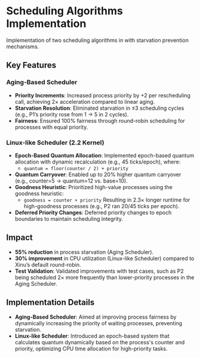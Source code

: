 # Scheduling Algorithms Implementation


Implementation of two scheduling algorithms in with starvation prevention mechanisms.

## Key Features

### Aging-Based Scheduler
- **Priority Increments**: Increased process priority by +2 per rescheduling call, achieving 2× acceleration compared to linear aging.
- **Starvation Resolution**: Eliminated starvation in ≤3 scheduling cycles (e.g., P1’s priority rose from 1 → 5 in 2 cycles).
- **Fairness**: Ensured 100% fairness through round-robin scheduling for processes with equal priority.

### Linux-like Scheduler (2.2 Kernel)
- **Epoch-Based Quantum Allocation**: Implemented epoch-based quantum allocation with dynamic recalculation (e.g., 45 ticks/epoch), where:
  - `quantum = floor(counter / 2) + priority`
- **Quantum Carryover**: Enabled up to 20% higher quantum carryover (e.g., counter=5 → quantum=12 vs. base=10).
- **Goodness Heuristic**: Prioritized high-value processes using the goodness heuristic:
  - `goodness = counter + priority`
  Resulting in 2.3× longer runtime for high-goodness processes (e.g., P2 ran 20/45 ticks per epoch).
- **Deferred Priority Changes**: Deferred priority changes to epoch boundaries to maintain scheduling integrity.

## Impact
- **55% reduction** in process starvation (Aging Scheduler).
- **30% improvement** in CPU utilization (Linux-like Scheduler) compared to Xinu’s default round-robin.
- **Test Validation**: Validated improvements with test cases, such as P2 being scheduled 2× more frequently than lower-priority processes in the Aging Scheduler.

## Implementation Details
- **Aging-Based Scheduler**: Aimed at improving process fairness by dynamically increasing the priority of waiting processes, preventing starvation.
- **Linux-like Scheduler**: Introduced an epoch-based system that calculates quantum dynamically based on the process's counter and priority, optimizing CPU time allocation for high-priority tasks.


